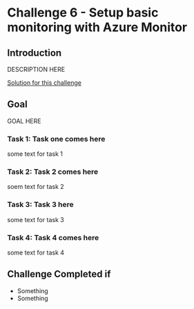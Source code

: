 # Challenge 6 - Setup basic monitoring with Azure Monitor

## Introduction

DESCRIPTION HERE

[Solution for this challenge](../SolutionGuide/06-Setup-basic-monitoring-with-azure-monitor-solution.md)

## Goal

GOAL HERE

### Task 1: Task one comes here

some text for task 1

### Task 2: Task 2 comes here

soem text for task 2

### Task 3: Task 3 here

some text for task 3

### Task 4: Task 4 comes here

some text for task 4

## Challenge Completed if

- Something
- Something
